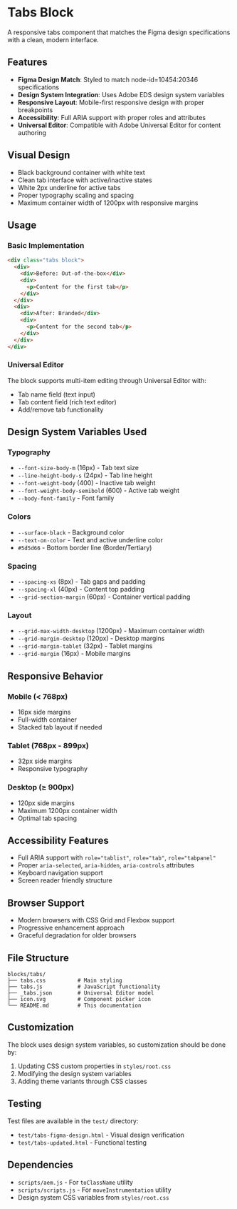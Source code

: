# Tabs Block

A responsive tabs component that matches the Figma design specifications with a clean, modern interface.

## Features

- **Figma Design Match**: Styled to match node-id=10454:20346 specifications
- **Design System Integration**: Uses Adobe EDS design system variables
- **Responsive Layout**: Mobile-first responsive design with proper breakpoints  
- **Accessibility**: Full ARIA support with proper roles and attributes
- **Universal Editor**: Compatible with Adobe Universal Editor for content authoring

## Visual Design

- Black background container with white text
- Clean tab interface with active/inactive states
- White 2px underline for active tabs
- Proper typography scaling and spacing
- Maximum container width of 1200px with responsive margins

## Usage

### Basic Implementation
```html
<div class="tabs block">
  <div>
    <div>Before: Out-of-the-box</div>
    <div>
      <p>Content for the first tab</p>
    </div>
  </div>
  <div>
    <div>After: Branded</div>
    <div>
      <p>Content for the second tab</p>
    </div>
  </div>
</div>
```

### Universal Editor
The block supports multi-item editing through Universal Editor with:
- Tab name field (text input)
- Tab content field (rich text editor)
- Add/remove tab functionality

## Design System Variables Used

### Typography
- `--font-size-body-m` (16px) - Tab text size
- `--line-height-body-s` (24px) - Tab line height  
- `--font-weight-body` (400) - Inactive tab weight
- `--font-weight-body-semibold` (600) - Active tab weight
- `--body-font-family` - Font family

### Colors
- `--surface-black` - Background color
- `--text-on-color` - Text and active underline color
- `#5d5d66` - Bottom border line (Border/Tertiary)

### Spacing
- `--spacing-xs` (8px) - Tab gaps and padding
- `--spacing-xl` (40px) - Content top padding
- `--grid-section-margin` (60px) - Container vertical padding

### Layout
- `--grid-max-width-desktop` (1200px) - Maximum container width
- `--grid-margin-desktop` (120px) - Desktop margins
- `--grid-margin-tablet` (32px) - Tablet margins  
- `--grid-margin` (16px) - Mobile margins

## Responsive Behavior

### Mobile (< 768px)
- 16px side margins
- Full-width container
- Stacked tab layout if needed

### Tablet (768px - 899px)  
- 32px side margins
- Responsive typography

### Desktop (≥ 900px)
- 120px side margins
- Maximum 1200px container width
- Optimal tab spacing

## Accessibility Features

- Full ARIA support with `role="tablist"`, `role="tab"`, `role="tabpanel"`
- Proper `aria-selected`, `aria-hidden`, `aria-controls` attributes
- Keyboard navigation support
- Screen reader friendly structure

## Browser Support

- Modern browsers with CSS Grid and Flexbox support
- Progressive enhancement approach
- Graceful degradation for older browsers

## File Structure

```
blocks/tabs/
├── tabs.css          # Main styling
├── tabs.js           # JavaScript functionality  
├── _tabs.json        # Universal Editor model
├── icon.svg          # Component picker icon
└── README.md         # This documentation
```

## Customization

The block uses design system variables, so customization should be done by:
1. Updating CSS custom properties in `styles/root.css`
2. Modifying the design system variables
3. Adding theme variants through CSS classes

## Testing

Test files are available in the `test/` directory:
- `test/tabs-figma-design.html` - Visual design verification
- `test/tabs-updated.html` - Functional testing

## Dependencies

- `scripts/aem.js` - For `toClassName` utility
- `scripts/scripts.js` - For `moveInstrumentation` utility
- Design system CSS variables from `styles/root.css`

